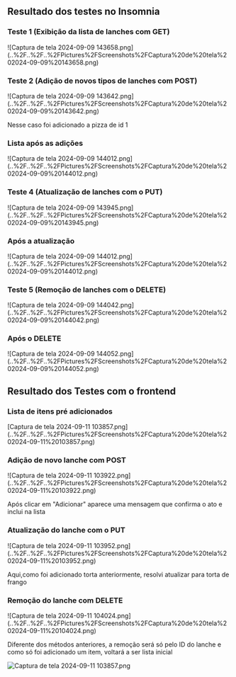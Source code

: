 <h2>Resultado dos testes no Insomnia</h2>
<h3>Teste 1 (Exibição da lista de lanches com GET)</h3>
![Captura de tela 2024-09-09 143658.png](..%2F..%2F..%2FPictures%2FScreenshots%2FCaptura%20de%20tela%202024-09-09%20143658.png)

<h3>Teste 2 (Adição de novos tipos de lanches com POST)</h3>
![Captura de tela 2024-09-09 143642.png](..%2F..%2F..%2FPictures%2FScreenshots%2FCaptura%20de%20tela%202024-09-09%20143642.png)

<p>Nesse caso foi adicionado a pizza de id 1</p>


<h3>Lista após as adições </h3>
![Captura de tela 2024-09-09 144012.png](..%2F..%2F..%2FPictures%2FScreenshots%2FCaptura%20de%20tela%202024-09-09%20144012.png)

<h3>Teste 4 (Atualização de lanches com o PUT)</h3>
![Captura de tela 2024-09-09 143945.png](..%2F..%2F..%2FPictures%2FScreenshots%2FCaptura%20de%20tela%202024-09-09%20143945.png)

<h3>Após a atualização</h3>
![Captura de tela 2024-09-09 144012.png](..%2F..%2F..%2FPictures%2FScreenshots%2FCaptura%20de%20tela%202024-09-09%20144012.png)

<h3>Teste 5 (Remoção de lanches com o DELETE)</h3>
![Captura de tela 2024-09-09 144042.png](..%2F..%2F..%2FPictures%2FScreenshots%2FCaptura%20de%20tela%202024-09-09%20144042.png)

<h3>Após o DELETE</h3>
![Captura de tela 2024-09-09 144052.png](..%2F..%2F..%2FPictures%2FScreenshots%2FCaptura%20de%20tela%202024-09-09%20144052.png)

<h2>Resultado dos Testes com o frontend</h2>

<h3>Lista de itens pré adicionados</h3>
[Captura de tela 2024-09-11 103857.png](..%2F..%2F..%2FPictures%2FScreenshots%2FCaptura%20de%20tela%202024-09-11%20103857.png)

<h3>Adição de novo lanche com POST</h3>
![Captura de tela 2024-09-11 103922.png](..%2F..%2F..%2FPictures%2FScreenshots%2FCaptura%20de%20tela%202024-09-11%20103922.png)
<p>Após clicar em "Adicionar" aparece uma mensagem que confirma o ato e inclui na lista</p>

<h3>Atualização do lanche com o PUT</h3>
![Captura de tela 2024-09-11 103952.png](..%2F..%2F..%2FPictures%2FScreenshots%2FCaptura%20de%20tela%202024-09-11%20103952.png)
<p>Aqui,como foi adicionado torta anteriormente, resolvi atualizar para torta de frango</p>

<h3>Remoção do lanche com DELETE</h3>
![Captura de tela 2024-09-11 104024.png](..%2F..%2F..%2FPictures%2FScreenshots%2FCaptura%20de%20tela%202024-09-11%20104024.png)
<p>Diferente dos métodos anteriores, a remoção será só pelo ID do lanche e como só foi adicionado um item, voltará a ser lista inicial</p>

![Captura de tela 2024-09-11 103857.png](..%2F..%2F..%2FPictures%2FScreenshots%2FCaptura%20de%20tela%202024-09-11%20103857.png)